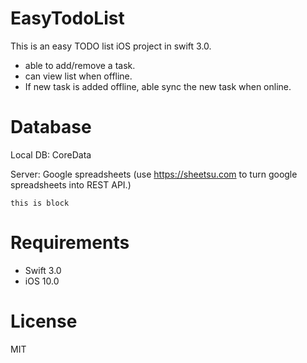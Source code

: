 # EasyTodoList
This is an easy TODO list iOS project in swift 3.0. 
- able to add/remove a task.
- can view list when offline.
-	If new task is added offline, able sync the new task when online.

# Database
Local DB: CoreData

Server: Google spreadsheets (use https://sheetsu.com to turn google spreadsheets into REST API.) 

<pre><code>this is block</code></pre>

# Requirements
- Swift 3.0
- iOS 10.0

# License
MIT
